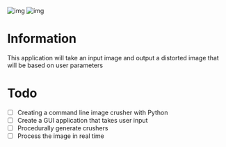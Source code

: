 ![img](/Examples/koi_fish_input.png)
![img](/Examples/koi_fish_output.png)

# Information
This application will take an input image and output a distorted image that will be based on user parameters

# Todo
- [ ] Creating a command line image crusher with Python
- [ ] Create a GUI application that takes user input
- [ ] Procedurally generate crushers
- [ ] Process the image in real time
